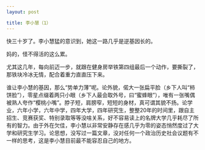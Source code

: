 ```yaml
---
layout: post

title: 李小慧（1）
---
```


快三十岁了。李小慧猛的意识到，她这一路几乎是逆基因长的。

妈的，怪不得活的这么累。

尤其这几年，每向前迈一步，就跟在健身房举铁第四组最后一个动作，要撕裂了，那铁块冷冰无情，配合着重力直直压下来。

谁让李小慧的基因，那么“势单力薄”呢。论外貌，偌大一张扁平脸（乡下人叫“柿饼脸”），零星点缀着两只小眼（乡下人最会取外号，曰“蜜蜂眼”），唯有一张嘴偶被熟人夸作“樱桃小嘴”。脖子短，肩膀窄，短短的身材，真可谓其貌不扬。论学业，六年小学，六年中学，四年大学，四年研究生，整整20年的时间里，跟自主招生、竞赛获奖、特别录取等等没啥关系，好不容易读上的名牌大学几乎耗尽了所有的智力。由于外在欠佳，李小慧以非常安静存在感几乎为零的姿态悄然度过了大学和研究生学习。论思想，没写过一篇文章，没对任何一个政治历史社会议题有不一样的思考，这是李小慧目前最不能容忍自己的地方。











